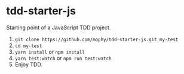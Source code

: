# tdd-starter-js
Starting point of a JavaScript TDD project.

1. `git clone https://github.com/mophy/tdd-starter-js.git my-test`
2. `cd my-test`
3. `yarn install` or `npm install`
4. `yarn test:watch` or `npm run test:watch`
5. Enjoy TDD.
